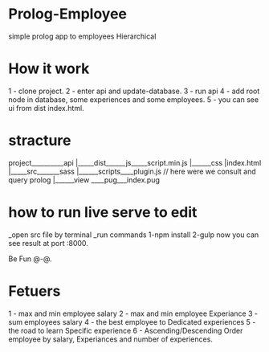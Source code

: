 # Prolog-Employee
simple prolog app to employees Hierarchical

# How it work
1 - clone project.
2 - enter api and update-database.
3 - run api 
4 - add root node in database, some experiences and some employees.
5 - you can see ui from dist index.html.


# stracture

project__________api
           |_____dist______js_____script.min.js
                    |______css
                    |index.html
           |_____src_______sass
                    |______scripts____plugin.js // here were we consult and query prolog
                    |______view ____pug___index.pug
                    
# how to run live serve to edit 
_open src file by terminal 
_run commands
1-npm install
2-gulp
now you can see result at port :8000.

Be Fun @-@.

# Fetuers
1 - max and min employee salary
2 - max and min employee Experiance
3 - sum employees salary
4 - the best employee to Dedicated experiences
5 - the road to learn Specific experience
6 - Ascending/Descending Order employee by salary, Experiances and number of experiences.



